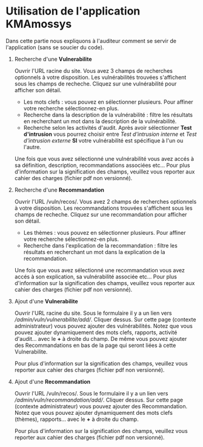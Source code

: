 # Utilisation de l'application KMAmossys

Dans cette partie nous expliquons à l'auditeur comment se servir de l'application (sans se soucier du code).

1. Recherche d'une **Vulnerabilite**

	Ouvrir l'URL racine du site. Vous avez 3 champs de recherches optionnels à votre disposition. Les vulnérabilités trouvées s'affichent sous les champs de recheche. Cliquez sur une vulnérabilité pour afficher son détail.

	 * Les mots clefs : vous pouvez en sélectionner plusieurs. Pour affiner votre recherche sélectionnez-en plus.
	 * Recherche dans la description de la vulnérabilité : filtre les résultats en recherchant un mot dans la description de la vulnérabilité.
	 * Recherche selon les activités d'audit. Après avoir sélectionner **Test d'intrusion** vous pourrez choisir entre *Test d'intrusion interne* et *Test d'intrusion externe* **SI** votre vulnérabilité est spécifique à l'un ou l'autre.

	Une fois que vous avez sélectionné une vulnérabilité vous avez accés à sa définition, description, recommandations associées etc...
	Pour plus d'information sur la signification des champs, veuillez vous reporter aux cahier des charges (fichier pdf non versionné). 

2. Recherche d'une **Recommandation**

	Ouvrir l'URL /vuln/recos/. Vous avez 2 champs de recherches optionnels à votre disposition. Les recommandations trouvées s'affichent sous les champs de recheche. Cliquez sur une recommandation pour afficher son détail.

	 * Les thèmes : vous pouvez en sélectionner plusieurs. Pour affiner votre recherche sélectionnez-en plus.
	 * Recherche dans l'explication de la recommandation : filtre les résultats en recherchant un mot dans la explication de la recommandation.

	 Une fois que vous avez sélectionné une recommandation vous avez accés à son explication, sa vulnérabilité associée etc...
	 Pour plus d'information sur la signification des champs, veuillez vous reporter aux cahier des charges (fichier pdf non versionné). 

3. Ajout d'une **Vulnerabilite**

	Ouvrir l'URL racine du site. Sous le formulaire il y a un lien vers */admin/vuln/vulnerabilite/add/*. Cliquer dessus. Sur cette page (contexte administrateur) vous pouvez ajouter des vulnérabilités. Notez que vous pouvez ajouter dynamiquement des mots clefs, rapports, activité d'audit... avec le **+** à droite du champ. De même vous pouvez ajouter des Recommandations en bas de la page qui seront liées à cette Vulnerabilite.

	Pour plus d'information sur la signification des champs, veuillez vous reporter aux cahier des charges (fichier pdf non versionné). 
	
4. Ajout d'une **Recommandation**
	
	Ouvrir l'URL /vuln/recos/. Sous le formulaire il y a un lien vers */admin/vuln/recommandation/add/*. Cliquer dessus. Sur cette page (contexte administrateur) vous pouvez ajouter des Recommandation. Notez que vous pouvez ajouter dynamiquement des mots clefs (thèmes), rapports... avec le **+** à droite du champ.

	Pour plus d'information sur la signification des champs, veuillez vous reporter aux cahier des charges (fichier pdf non versionné). 